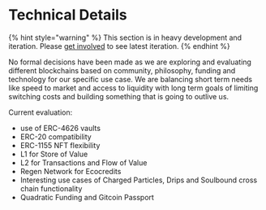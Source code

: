 # Technical Details

{% hint style="warning" %}
This section is in heavy development and iteration.  Please [get involved](../../quick-links/official-links.md) to see latest iteration.
{% endhint %}

No formal decisions have been made as we are exploring and evaluating different blockchains based on community, philosophy, funding and technology for our specific use case.   We are balancing short term needs like speed to market and access to liquidity with long term goals of limiting switching costs and building something that is going to outlive us.

Current evaluation:

* use of ERC-4626 vaults
* ERC-20 compatibility
* ERC-1155 NFT flexibility
* L1 for Store of Value
* L2 for Transactions and Flow of Value
* Regen Network for Ecocredits
* Interesting use cases of Charged Particles, Drips and Soulbound cross chain functionality
* Quadratic Funding and Gitcoin Passport

&#x20;

